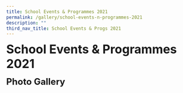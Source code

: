 ```yaml
---
title: School Events & Programmes 2021
permalink: /gallery/school-events-n-programmes-2021
description: ""
third_nav_title: School Events & Progs 2021
---
```

**<font size=6>School Events & Programmes 2021</font>**

**<font size=5>Photo Gallery</font>**


